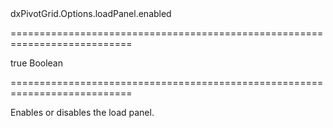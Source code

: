 <!--id-->dxPivotGrid.Options.loadPanel.enabled<!--/id-->
===========================================================================
<!--default-->true<!--/default-->
<!--type-->Boolean<!--/type-->
===========================================================================

<!--shortDescription-->
Enables or disables the load panel.
<!--/shortDescription-->

<!--fullDescription-->

<!--/fullDescription-->